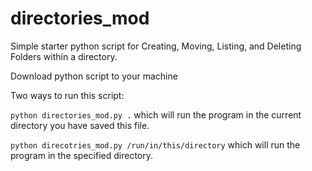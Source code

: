 # directories_mod

Simple starter python script for Creating, Moving, Listing, and Deleting Folders within a directory.

Download python script to your machine 

Two ways to run this script:

  `python directories_mod.py .` which will run the program in the current directory you have saved this file.
  
  `python direcotries_mod.py /run/in/this/directory` which will run the program in the specified directory. 
